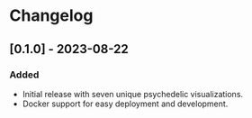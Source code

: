 # Changelog

## [0.1.0] - 2023-08-22
### Added
- Initial release with seven unique psychedelic visualizations.
- Docker support for easy deployment and development.
